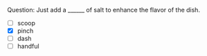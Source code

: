 Question: Just add a ______ of salt to enhance the flavor of the dish.  
- [ ] scoop  
- [x] pinch  
- [ ] dash  
- [ ] handful  
